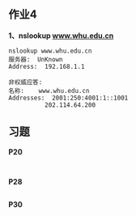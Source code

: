 ## 作业4
**1、nslookup www.whu.edu.cn**
```
nslookup www.whu.edu.cn
服务器:  UnKnown
Address:  192.168.1.1

非权威应答:
名称:    www.whu.edu.cn
Addresses:  2001:250:4001:1::1001
          202.114.64.200

```
## 习题
**P20**
```


```
**P28**
```

```
**P30**
```

```
